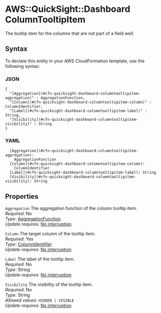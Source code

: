 # AWS::QuickSight::Dashboard ColumnTooltipItem<a name="aws-properties-quicksight-dashboard-columntooltipitem"></a>

The tooltip item for the columns that are not part of a field well\.

## Syntax<a name="aws-properties-quicksight-dashboard-columntooltipitem-syntax"></a>

To declare this entity in your AWS CloudFormation template, use the following syntax:

### JSON<a name="aws-properties-quicksight-dashboard-columntooltipitem-syntax.json"></a>

```
{
  "[Aggregation](#cfn-quicksight-dashboard-columntooltipitem-aggregation)" : AggregationFunction,
  "[Column](#cfn-quicksight-dashboard-columntooltipitem-column)" : ColumnIdentifier,
  "[Label](#cfn-quicksight-dashboard-columntooltipitem-label)" : String,
  "[Visibility](#cfn-quicksight-dashboard-columntooltipitem-visibility)" : String
}
```

### YAML<a name="aws-properties-quicksight-dashboard-columntooltipitem-syntax.yaml"></a>

```
  [Aggregation](#cfn-quicksight-dashboard-columntooltipitem-aggregation): 
    AggregationFunction
  [Column](#cfn-quicksight-dashboard-columntooltipitem-column): 
    ColumnIdentifier
  [Label](#cfn-quicksight-dashboard-columntooltipitem-label): String
  [Visibility](#cfn-quicksight-dashboard-columntooltipitem-visibility): String
```

## Properties<a name="aws-properties-quicksight-dashboard-columntooltipitem-properties"></a>

`Aggregation`  <a name="cfn-quicksight-dashboard-columntooltipitem-aggregation"></a>
The aggregation function of the column tooltip item\.  
*Required*: No  
*Type*: [AggregationFunction](aws-properties-quicksight-dashboard-aggregationfunction.md)  
*Update requires*: [No interruption](https://docs.aws.amazon.com/AWSCloudFormation/latest/UserGuide/using-cfn-updating-stacks-update-behaviors.html#update-no-interrupt)

`Column`  <a name="cfn-quicksight-dashboard-columntooltipitem-column"></a>
The target column of the tooltip item\.  
*Required*: Yes  
*Type*: [ColumnIdentifier](aws-properties-quicksight-dashboard-columnidentifier.md)  
*Update requires*: [No interruption](https://docs.aws.amazon.com/AWSCloudFormation/latest/UserGuide/using-cfn-updating-stacks-update-behaviors.html#update-no-interrupt)

`Label`  <a name="cfn-quicksight-dashboard-columntooltipitem-label"></a>
The label of the tooltip item\.  
*Required*: No  
*Type*: String  
*Update requires*: [No interruption](https://docs.aws.amazon.com/AWSCloudFormation/latest/UserGuide/using-cfn-updating-stacks-update-behaviors.html#update-no-interrupt)

`Visibility`  <a name="cfn-quicksight-dashboard-columntooltipitem-visibility"></a>
The visibility of the tooltip item\.  
*Required*: No  
*Type*: String  
*Allowed values*: `HIDDEN | VISIBLE`  
*Update requires*: [No interruption](https://docs.aws.amazon.com/AWSCloudFormation/latest/UserGuide/using-cfn-updating-stacks-update-behaviors.html#update-no-interrupt)